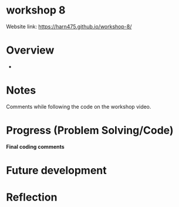 # workshop 8
 Website link:
https://harn475.github.io/workshop-8/

# Overview
- 

  
# Notes

Comments while following the code on the workshop video. 



# Progress (Problem Solving/Code)







**Final coding comments**


# Future development 

# Reflection
